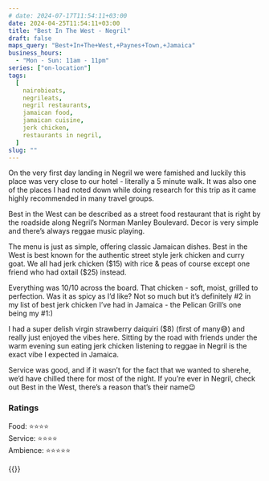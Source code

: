 ```yaml
---
# date: 2024-07-17T11:54:11+03:00
date: 2024-04-25T11:54:11+03:00
title: "Best In The West - Negril"
draft: false
maps_query: "Best+In+The+West,+Paynes+Town,+Jamaica"
business_hours:
  - "Mon - Sun: 11am - 11pm"
series: ["on-location"]
tags:
  [
    nairobieats,
    negrileats,
    negril restaurants,
    jamaican food,
    jamaican cuisine,
    jerk chicken,
    restaurants in negril,
  ]
slug: ""
---
```


On the very first day landing in Negril we were famished and luckily this place was very close to our hotel - literally a 5 minute walk. It was also one of the places I had noted down while doing research for this trip as it came highly recommended in many travel groups.

Best in the West can be described as a street food restaurant that is right by the roadside along Negril’s Norman Manley Boulevard. Decor is very simple and there’s always reggae music playing.

The menu is just as simple, offering classic Jamaican dishes. Best in the West is best known for the authentic street style jerk chicken and curry goat. We all had jerk chicken ($15) with rice & peas of course except one friend who had oxtail ($25) instead.

Everything was 10/10 across the board. That chicken - soft, moist, grilled to perfection. Was it as spicy as I’d like? Not so much but it’s definitely #2 in my list of best jerk chicken I’ve had in Jamaica - the Pelican Grill’s one being my #1:)

I had a super delish virgin strawberry daiquiri ($8) (first of many😅) and really just enjoyed the vibes here. Sitting by the road with friends under the warm evening sun eating jerk chicken listening to reggae in Negril is the exact vibe I expected in Jamaica.

Service was good, and if it wasn’t for the fact that we wanted to sherehe, we’d have chilled there for most of the night. If you’re ever in Negril, check out Best in the West, there’s a reason that’s their name😉

### Ratings

Food: ⭐️⭐️⭐️⭐️<br>
Service: ⭐️⭐️⭐️⭐️<br>
Ambience: ⭐️⭐️⭐️⭐️⭐️<br>

{{<remote-image-gallery key="best-in-the-west">}}
